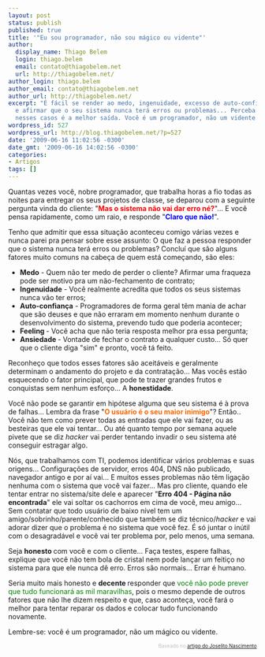 ```yaml
---
layout: post
status: publish
published: true
title: '"Eu sou programador, não sou mágico ou vidente"'
author:
  display_name: Thiago Belem
  login: thiago.belem
  email: contato@thiagobelem.net
  url: http://thiagobelem.net/
author_login: thiago.belem
author_email: contato@thiagobelem.net
author_url: http://thiagobelem.net/
excerpt: "É fácil se render ao medo, ingenuidade, excesso de auto-confiança e a ansiedade
  e afirmar que o seu sistema nunca terá erros ou problemas... Perceba que a honestidade
  nesses casos é a melhor saída. Você é um programador, não um vidente."
wordpress_id: 527
wordpress_url: http://blog.thiagobelem.net/?p=527
date: '2009-06-16 11:02:56 -0300'
date_gmt: '2009-06-16 14:02:56 -0300'
categories:
- Artigos
tags: []
---
```

<p>Quantas vezes você, nobre programador, que trabalha horas a fio todas as noites para entregar os seus projetos de classe, se deparou com a seguinte pergunta vinda do cliente: "<span style="color: #ff0000;"><strong>Mas o sistema não vai dar erro né?</strong></span>"... E você pensa rapidamente, como um raio, e responde "<span style="color: #0000ff;"><strong>Claro que não!</strong></span>".</p>
<p>Tenho que admitir que essa situação aconteceu comigo várias vezes e nunca parei pra pensar sobre esse assunto: O que faz a pessoa responder que o sistema nunca terá erros ou problemas? Concluí que são alguns fatores muito comuns na cabeça de quem está começando, são eles:</p>
<ul>
<li><strong>Medo</strong> - Quem não ter medo de perder o cliente? Afirmar uma fraqueza pode ser motivo pra um não-fechamento de contrato;</li>
<li><strong>Ingenuidade</strong> - Você realmente acredita que todos os seus sistemas nunca vão ter erros;</li>
<li><strong>Auto-confiança</strong> - Programadores de forma geral têm mania de achar que são deuses e que não erraram em momento nenhum durante o desenvolvimento do sistema, prevendo tudo que poderia acontecer;</li>
<li><strong>Feeling </strong>- Você acha que não teria resposta melhor pra essa pergunta;</li>
<li><strong>Ansiedade </strong>- Vontade de fechar o contrato a qualquer custo... Só quer que o cliente diga "sim" e pronto, você tá feito.</li>
</ul>
<p>Reconheço que todos esses fatores são aceitáveis e geralmente determinam o andamento do projeto e da contratação... Mas vocês estão esquecendo o fator principal, que pode te trazer grandes frutos e conquistas sem nenhum esforço... A <strong>honestidade</strong>.</p>
<p>Você não pode se garantir em hipótese alguma que seu sistema é à prova de falhas... Lembra da frase "<strong><span style="color: #ff6600;">O usuário é o seu maior inimigo</span></strong>"? Então.. Você não tem como prever todas as entradas que ele vai fazer, ou as besteiras que ele vai tentar... Ou até quanto tempo por semana aquele pivete que se diz <em>hacker </em>vai perder tentando invadir o seu sistema até conseguir estragar algo.</p>
<p>Nós, que trabalhamos com TI, podemos identificar vários problemas e suas origens... Configurações de servidor, erros 404, DNS não publicado, navegador antigo e por aí vai... E muitos esses problemas não têm ligação nenhuma com o sistema que você vai fazer... Mas pro cliente, quando ele tentar entrar no sistema/site dele e aparecer "<strong>Erro 404 - Página não encontrada</strong>" ele vai soltar os cachorros em cima de você, meu amigo... Sem contatar que todo usuário de baixo nível tem um amigo/sobrinho/parente/conhecido que também se diz técnico/<em>hacker </em>e vai adorar dizer que o problema é no sistema que você fez. É só juntar o inútil com o desagradável e você vai ter problema por, pelo menos, uma semana.</p>
<p>Seja <strong>honesto </strong>com você e com o cliente... Faça testes, espere falhas, explique que você não tem bola de cristal nem pode lançar um feitiço no sistema para que ele nunca dê erro. Erros são normais... Errar é humano.</p>
<p>Seria muito mais honesto e <strong>decente </strong>responder que <span style="color: #008000;">você não pode prever que tudo funcionará as mil maravilhas</span>, pois o mesmo depende de outros fatores que não lhe dizem respeito e que, caso aconteça, você fará o melhor para tentar reparar os dados e colocar tudo funcionando novamente.</p>
<p>Lembre-se: você é um programador, não um mágico ou vidente.</p>
<p style="text-align: right;"><span style="color: #c0c0c0;"><span style="font-size: x-small;">Baseado no <a rel="nofollow" href="http://www.linhadecodigo.com.br/Artigo.aspx?id=2332" target="_blank">artigo do Joselito Nascimento</a></span></span></p>
